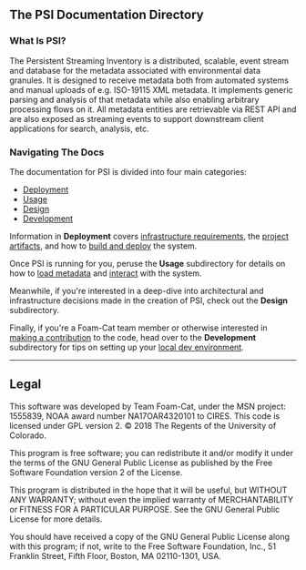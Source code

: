 ## The PSI Documentation Directory

### What Is PSI?
The Persistent Streaming Inventory is a distributed, scalable, event stream and database for the metadata associated
with environmental data granules. It is designed to receive metadata both from automated systems and manual uploads
of e.g. ISO-19115 XML metadata. It implements generic parsing and analysis of that metadata while also enabling arbitrary
processing flows on it. All metadata entities are retrievable via REST API and are also exposed as streaming events to
support downstream client applications for search, analysis, etc.

### Navigating The Docs
The documentation for PSI is divided into four main categories:
* [Deployment](/docs/deployment)
* [Usage](/docs/usage)
* [Design](/docs/design)
* [Development](/docs/development)

Information in **Deployment** covers [infrastructure requirements](/docs/deployment/infrastructure-components.md), the [project artifacts](/docs/deployment/project-artifacts.md), and how to [build and deploy](/docs/deployment/system-build-and-deploy.md) the system.

Once PSI is running for you, peruse the **Usage** subdirectory for details on how to [load metadata](/docs/usage/loading-metadata.md) and [interact](/docs/usage/registry-api.md) with the system.

Meanwhile, if you're interested in a deep-dive into architectural and infrastructure decisions made in the creation of PSI, check out the **Design** subdirectory.

Finally, if you're a Foam-Cat team member or otherwise interested in [making a contribution](/docs/development/contribution-guidelines.md) to the code, head over to the **Development** subdirectory for tips on setting up your [local dev environment](/docs/development/local-dev-environment.md).

***

## Legal

This software was developed by Team Foam-Cat,
under the MSN project: 1555839,
NOAA award number NA17OAR4320101 to CIRES.
This code is licensed under GPL version 2.
© 2018 The Regents of the University of Colorado.

This program is free software; you can redistribute it and/or
modify it under the terms of the GNU General Public License
as published by the Free Software Foundation version 2
of the License.

This program is distributed in the hope that it will be useful,
but WITHOUT ANY WARRANTY; without even the implied warranty of
MERCHANTABILITY or FITNESS FOR A PARTICULAR PURPOSE.  See the
GNU General Public License for more details.

You should have received a copy of the GNU General Public License
along with this program; if not, write to the Free Software
Foundation, Inc., 51 Franklin Street, Fifth Floor, Boston, MA  02110-1301, USA.
